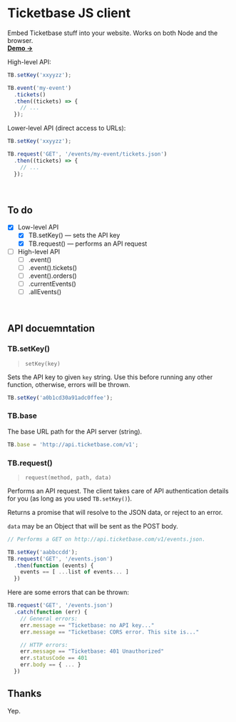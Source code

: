 # Ticketbase JS client

Embed Ticketbase stuff into your website. Works on both Node and the browser.<br>
__[Demo →](http://rawgit.com/rstacruz/ticketbase-js/master/example/index.html)__

High-level API:

```js
TB.setKey('xxyyzz');

TB.event('my-event')
  .tickets()
  .then((tickets) => {
    // ...
  });
```

Lower-level API (direct access to URLs):

```js
TB.setKey('xxyyzz');

TB.request('GET', '/events/my-event/tickets.json')
  .then((tickets) => {
    // ...
  });
```


<br>

## To do

- [x] Low-level API
    - [x] TB.setKey() — sets the API key
    - [x] TB.request() — performs an API request
- [ ] High-level API
    - [ ] .event()
    - [ ] .event().tickets()
    - [ ] .event().orders()
    - [ ] .currentEvents()
    - [ ] .allEvents()

<br>

## API docuemntation

<!-- begin api -->

### TB.setKey()
> `setKey(key)`

Sets the API key to given `key` string. Use this before running any other
function, otherwise, errors will be thrown.

```js
TB.setKey('a0b1cd30a91adc0ffee');
```

### TB.base

The base URL path for the API server (string).

```js
TB.base = 'http://api.ticketbase.com/v1';
```

### TB.request()
> `request(method, path, data)`

Performs an API request. The client takes care of API authentication details
for you (as long as you used `TB.setKey()`).

Returns a promise that will resolve to the JSON data, or reject to an error.

`data` may be an Object that will be sent as the POST body.

```js
// Performs a GET on http://api.ticketbase.com/v1/events.json.

TB.setKey('aabbccdd');
TB.request('GET', '/events.json')
  .then(function (events) {
    events == [ ...list of events... ]
  })
```

Here are some errors that can be thrown:

```js
TB.request('GET', '/events.json')
  .catch(function (err) {
    // General errors:
    err.message == "Ticketbase: no API key..."
    err.message == "Ticketbase: CORS error. This site is..."

    // HTTP errors:
    err.message == "Ticketbase: 401 Unauthorized"
    err.statusCode == 401
    err.body == { ... }
  })
```

<!-- end api -->

## Thanks

Yep.
